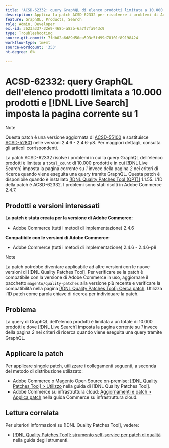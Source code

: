 ```yaml
---
title: 'ACSD-62332: query GraphQL di elenco prodotti limitata a 10.000 prodotti e  [!DNL Live Search] imposta la pagina corrente su 1'
description: Applica la patch ACSD-62332 per risolvere i problemi di Adobe Commerce in cui la query GraphQL dell’elenco dei prodotti è limitata a un totale di 10.000 prodotti e in cui [!DNL Live Search] imposta la pagina corrente su *1* invece della pagina *2* nei criteri di ricerca quando viene eseguita la query tramite GraphQL.
feature: GraphQL, Products, Search
role: Admin, Developer
exl-id: 3623a337-32e9-468b-a82b-6a7f7fa943c9
type: Troubleshooting
source-git-commit: 7fdb02a6d89d50ea593c5fd99d78101f89198424
workflow-type: tm+mt
source-wordcount: '353'
ht-degree: 0%

---
```


# ACSD-62332: query GraphQL dell&#39;elenco prodotti limitata a 10.000 prodotti e [!DNL Live Search] imposta la pagina corrente su 1

>[!NOTE]
>
>Questa patch è una versione aggiornata di [ACSD-55100](/help/tools/quality-patches-tool/patches-available-in-qpt/v1-1-46/acsd-55100-graphql-does-not-return-products-beyond-10k-in-the-search-results.md) e sostituisce [ACSD-52801](/help/tools/quality-patches-tool/patches-available-in-qpt/v1-1-40/acsd-52801-graphql-product-filter-query-not-showing-partial-match-results.md) nelle versioni 2.4.6 - 2.4.6-p8. Per maggiori dettagli, consulta gli articoli corrispondenti.

La patch ACSD-62332 risolve i problemi in cui la query GraphQL dell&#39;elenco prodotti è limitata a `total_count` di 10.000 prodotti e in cui [!DNL Live Search] imposta la pagina corrente su *1* invece della pagina *2* nei criteri di ricerca quando viene eseguita una query tramite GraphQL. Questa patch è disponibile quando è installato [[!DNL Quality Patches Tool (QPT)]](/help/tools/quality-patches-tool/quality-patches-tool-to-self-serve-quality-patches.md) 1.1.55. L’ID della patch è ACSD-62332. I problemi sono stati risolti in Adobe Commerce 2.4.7.

## Prodotti e versioni interessati

**La patch è stata creata per la versione di Adobe Commerce:**

* Adobe Commerce (tutti i metodi di implementazione) 2.4.6

**Compatibile con le versioni di Adobe Commerce:**

* Adobe Commerce (tutti i metodi di implementazione) 2.4.6 - 2.4.6-p8

>[!NOTE]
>
>La patch potrebbe diventare applicabile ad altre versioni con le nuove versioni di [!DNL Quality Patches Tool]. Per verificare se la patch è compatibile con la versione di Adobe Commerce in uso, aggiornare il pacchetto `magento/quality-patches` alla versione più recente e verificare la compatibilità nella pagina [[!DNL Quality Patches Tool]: Cerca patch](https://experienceleague.adobe.com/tools/commerce-quality-patches/index.html?lang=it). Utilizza l’ID patch come parola chiave di ricerca per individuare la patch.

## Problema

La query di GraphQL dell&#39;elenco prodotti è limitata a un totale di 10.000 prodotti e dove [!DNL Live Search] imposta la pagina corrente su *1* invece della pagina *2* nei criteri di ricerca quando viene eseguita una query tramite GraphQL.

## Applicare la patch

Per applicare singole patch, utilizzare i collegamenti seguenti, a seconda del metodo di distribuzione utilizzato:

* Adobe Commerce o Magento Open Source on-premise: [[!DNL Quality Patches Tool] > Utilizzo](/help/tools/quality-patches-tool/usage.md) nella guida di [!DNL Quality Patches Tool].
* Adobe Commerce su infrastruttura cloud: [Aggiornamenti e patch > Applica patch](https://experienceleague.adobe.com/docs/commerce-cloud-service/user-guide/develop/upgrade/apply-patches.html?lang=it) nella guida Commerce su infrastruttura cloud.


## Lettura correlata

Per ulteriori informazioni su [!DNL Quality Patches Tool], vedere:

* [[!DNL Quality Patches Tool]: strumento self-service per patch di qualità](/help/tools/quality-patches-tool/quality-patches-tool-to-self-serve-quality-patches.md) nella guida degli strumenti.
